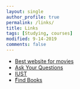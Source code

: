 ```yaml
---
layout: single
author_profile: true
permalink: /links/
title: Links
tags: [Studying, courses]
modified: 9-14-2019
comments: false
---
```



* [Best website for movies][def]
* [Ask Your Questions](https://stackoverflow.com)
* [IUST](http://www.iust.ac.ir)
* [ّFind Books](https://www.gisoom.com)



[def]: https://digimovie.vip